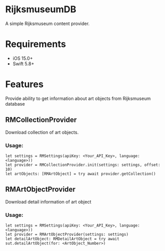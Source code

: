 # RijksmuseumDB

A simple Rijksmuseum content provider.

# Requirements

- iOS 15.0+
- Swift 5.8+

# Features

Provide ability to get information about art objects from Rijksmuseum database

## RMCollectionProvider

Download collection of art objects.

### Usage:
```
let settings = RMSettings(apiKey: <Your_API_Key>, language: <language>))
let provider = RMCollectionProvider.init(settings: settings, offset: 10)
let artObjects: [RMArtObject] = try await provider.getCollection()
```

## RMArtObjectProvider

Download detail information of art object

### Usage:
```
let settings = RMSettings(apiKey: <Your_API_Key>, language: <language>))
let provider = RMArtObjectProvider(settings: settings)
let detailArtObject: RMDetailArtObject = try await sut.detailArtObject(for: <ArtObject_Number>)
```


 



